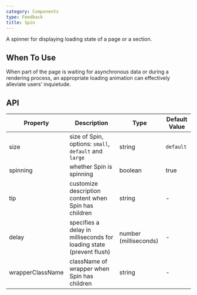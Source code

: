 ```yaml
---
category: Components
type: Feedback
title: Spin
---
```


A spinner for displaying loading state of a page or a section.

## When To Use

When part of the page is waiting for asynchronous data or during a rendering process, an appropriate loading animation can effectively alleviate users' inquietude.

## API

Property | Description | Type | Default Value
---------|-------------|------|--------------
size | size of Spin, options: `small`, `default` and `large` | string | `default`
spinning | whether Spin is spinning | boolean | true
tip | customize description content when Spin has children | string | -
delay | specifies a delay in milliseconds for loading state (prevent flush) | number (milliseconds) | -
wrapperClassName | className of wrapper when Spin has children | string | -

